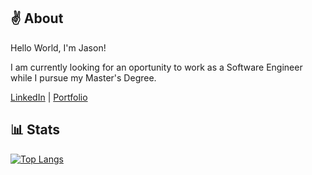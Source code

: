## ✌ About
Hello World, I'm Jason! 


I am currently looking for an oportunity to work as a Software Engineer while I pursue my Master's Degree.


[LinkedIn](https://www.linkedin.com/in/jason-tuyen/) | [Portfolio](https://www.jasontuyen.com/about)

## 📊 Stats
[![Top Langs](https://github-readme-stats.vercel.app/api/top-langs/?username=jasontuyen&layout=compact)](https://github.com/anuraghazra/github-readme-stats)
